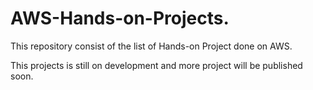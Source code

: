 # AWS-Hands-on-Projects.
This repository consist of the list of Hands-on Project done on AWS.

This projects is still on development and more project will be published soon.




